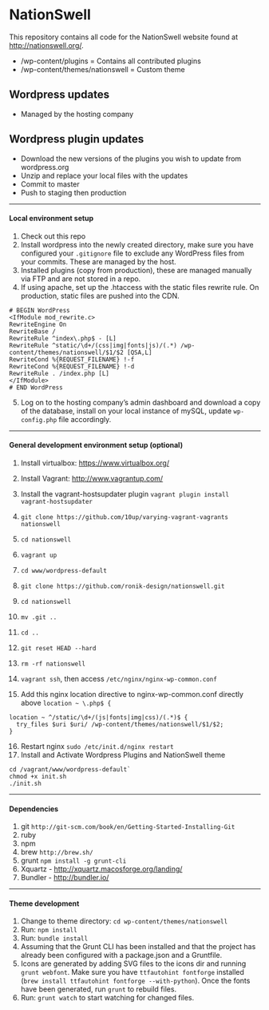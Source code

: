 NationSwell
===========

This repository contains all code for the NationSwell website found at http://nationswell.org/. 

* /wp-content/plugins  = Contains all contributed plugins 
* /wp-content/themes/nationswell = Custom theme

## Wordpress updates
* Managed by the hosting company




## Wordpress plugin updates
* Download the new versions of the plugins you wish to update from wordpress.org
* Unzip and replace your local files with the updates
* Commit to master 
* Push to staging then production

-----
#### Local environment setup

1. Check out this repo
2. Install wordpress into the newly created directory, make sure you have configured your `.gitignore` file to exclude any WordPress files from your commits. These are managed by the host.
3. Installed plugins (copy from production), these are managed manually via FTP and are not stored in a repo.
4. If using apache, set up the .htaccess with the static files rewrite rule. On production, static files are pushed into the CDN.
```
# BEGIN WordPress
<IfModule mod_rewrite.c>
RewriteEngine On
RewriteBase /
RewriteRule ^index\.php$ - [L]
RewriteRule ^static/\d+/(css|img|fonts|js)/(.*) /wp-content/themes/nationswell/$1/$2 [QSA,L]
RewriteCond %{REQUEST_FILENAME} !-f
RewriteCond %{REQUEST_FILENAME} !-d
RewriteRule . /index.php [L]
</IfModule>
# END WordPress
```
5. Log on to the hosting company’s admin dashboard and download a copy of the database, install on your local instance of mySQL, update `wp-config.php` file accordingly.

-----
#### General development environment setup (optional)

1. Install virtualbox: https://www.virtualbox.org/
2. Install Vagrant: http://www.vagrantup.com/
3. Install the vagrant-hostsupdater plugin `vagrant plugin install vagrant-hostsupdater`
4. `git clone https://github.com/10up/varying-vagrant-vagrants nationswell`
5. `cd nationswell`
6. `vagrant up`
7. `cd www/wordpress-default`
8. `git clone https://github.com/ronik-design/nationswell.git`
9. `cd nationswell`
10. `mv .git ..`
11. `cd ..`
12. `git reset HEAD --hard`
13. `rm -rf nationswell`

14. `vagrant ssh`, then access `/etc/nginx/nginx-wp-common.conf`
15. Add this nginx location directive to nginx-wp-common.conf directly above `location ~ \.php$ {`
```
location ~ ^/static/\d+/(js|fonts|img|css)/(.*)$ {
  try_files $uri $uri/ /wp-content/themes/nationswell/$1/$2;
}
```
16. Restart nginx `sudo /etc/init.d/nginx restart`
17. Install and Activate Wordpress Plugins and NationSwell theme 
```
cd /vagrant/www/wordpress-default`
chmod +x init.sh
./init.sh
```

-----
#### Dependencies

1. git `http://git-scm.com/book/en/Getting-Started-Installing-Git`
2. ruby
3. npm
4. brew `http://brew.sh/`
5. grunt `npm install -g grunt-cli`
6. Xquartz - http://xquartz.macosforge.org/landing/
7. Bundler - http://bundler.io/

-----
#### Theme development

1. Change to theme directory: `cd wp-content/themes/nationswell`
2. Run: `npm install`
3. Run: `bundle install`
4. Assuming that the Grunt CLI has been installed and that the project has already been configured with a package.json and a Gruntfile.
5. Icons are generated by adding SVG files to the icons dir and running `grunt webfont`. Make sure you have `ttfautohint fontforge` installed (`brew install ttfautohint fontforge --with-python`). Once the fonts have been generated, run `grunt` to rebuild files.
6. Run: `grunt watch` to start watching for changed files.




